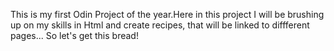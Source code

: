 This is my first Odin Project of the year.Here in this project I will be brushing up on my skills in Html and create recipes, that will be linked to diffferent pages... So let's get this bread!
